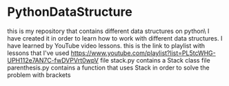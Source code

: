 # PythonDataStructure
this is my repository that contains different data structures on python\\
I have created it in order to learn how to work with different data structures. I have learned by YouTube video lessons.
this is the link to playlist with lessons that I've used https://www.youtube.com/playlist?list=PL5tcWHG-UPH112e7AN7C-fwDVPVrt0wpV
file stack.py contains a Stack class 
file parenthesis.py contains a function that uses Stack in order to solve the problem with brackets
